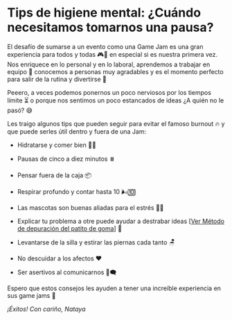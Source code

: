 # Tips de higiene mental: ¿Cuándo necesitamos tomarnos una pausa?

El desafío de sumarse a un evento como una Game Jam es una gran experiencia para todos y todas 🎮💫 en especial si es nuestra primera vez. Nos enriquece en lo personal y en lo laboral, aprendemos a trabajar en equipo 🤝 conocemos a personas muy agradables y es el momento perfecto para salir de la rutina y divertirse 🎉

Peeero, a veces podemos ponernos un poco nerviosos por los tiempos límite ⏳ o porque nos sentimos un poco estancados de ideas ¿A quién no le pasó? 😅

Les traigo algunos tips que pueden seguir para evitar el famoso burnout 🔥 y que puede serles útil dentro y fuera de una Jam:

- Hidratarse y comer bien 🥤🥗 

- Pausas de cinco a diez minutos ⏸️

- Pensar fuera de la caja 📦

- Respirar profundo y contar hasta 10 🌬️🔟

- Las mascotas son buenas aliadas para el estrés 🐶😻

- Explicar tu problema a otre puede ayudar a destrabar ideas [[Ver Método de depuración del patito de goma](https://es.wikipedia.org/wiki/M%C3%A9todo_de_depuraci%C3%B3n_del_patito_de_goma)] 🦆

- Levantarse de la silla y estirar las piernas cada tanto 🪑

- No descuidar a los afectos ❤️

- Ser asertivos al comunicarnos 👥🗨️

Espero que estos consejos les ayuden a tener una increíble experiencia en sus game jams 🚀

<i> ¡Éxitos! Con cariño, Nataya </i>
